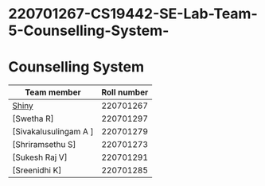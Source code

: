 # 220701267-CS19442-SE-Lab-Team-5-Counselling-System-
# Counselling System
| Team member  | Roll number |
| ------------- | ------------- |
| [Shiny](https://github.com/Shiny1711/CS19442-SE-LAB-Team-5---Counselling-System-)  | 220701267  |
| [Swetha R]  | 220701297  |
| [Sivakalusulingam A ]  | 220701279  |
| [Shriramsethu S]  | 220701273  |
| [Sukesh Raj V]  | 220701291  |
| [Sreenidhi K]  | 220701285  |
